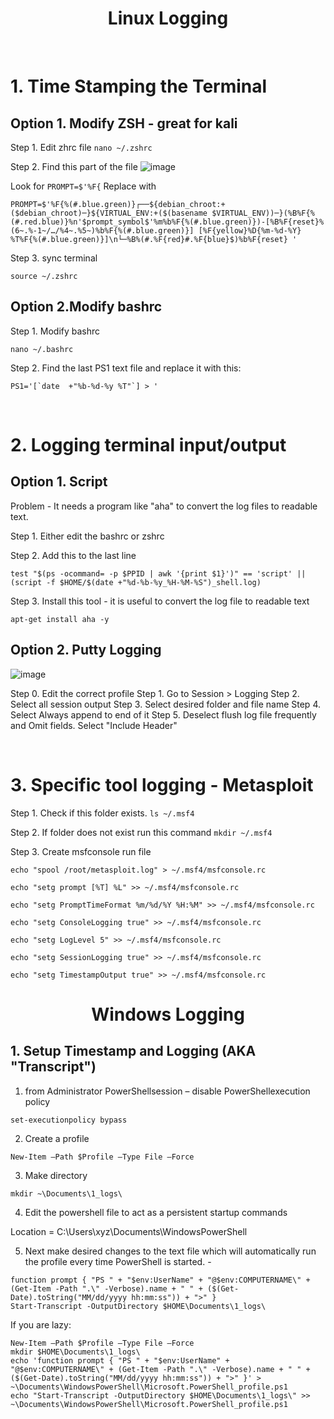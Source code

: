 <h1 align="center">Linux Logging</h1>

&nbsp;
&nbsp;
# 1. Time Stamping the Terminal
## Option 1. Modify ZSH - great for kali
Step 1. Edit zhrc file
`nano ~/.zshrc`

Step 2. Find this part of the file 
![image](https://github.com/user-attachments/assets/5c556dc6-cc0f-46b7-a02e-9a7235e0453c)

Look for `PROMPT=$'%F{` 
Replace with
```
PROMPT=$'%F{%(#.blue.green)}┌──${debian_chroot:+($debian_chroot)─}${VIRTUAL_ENV:+($(basename $VIRTUAL_ENV))─}(%B%F{%(#.red.blue)}%n'$prompt_symbol$'%m%b%F{%(#.blue.green)})-[%B%F{reset}%(6~.%-1~/…/%4~.%5~)%b%F{%(#.blue.green)}] [%F{yellow}%D{%m-%d-%Y} %T%F{%(#.blue.green)}]\n└─%B%(#.%F{red}#.%F{blue}$)%b%F{reset} '
```

Step 3. sync terminal
```
source ~/.zshrc
```

## Option 2.Modify bashrc 
Step 1. Modify bashrc
```
nano ~/.bashrc 
```
Step 2. Find the last PS1 text file and replace it with this: 

```
PS1='[`date  +"%b-%d-%y %T"`] > '
```

&nbsp;
&nbsp;

# 2. Logging terminal input/output

## Option 1. Script 
Problem - It needs a program like "aha" to convert the log files to readable text. 

Step 1. Either edit the bashrc or zshrc

Step 2. Add this to the last line
```
test "$(ps -ocommand= -p $PPID | awk '{print $1}')" == 'script' || (script -f $HOME/$(date +"%d-%b-%y_%H-%M-%S")_shell.log)
```

Step 3. Install this tool - it is useful to convert the log file to readable text
```
apt-get install aha -y
```


## Option 2. Putty Logging

![image](https://github.com/user-attachments/assets/cc9b2663-d49e-409b-ab8a-6c7492563f44)

Step 0. Edit the correct profile
Step 1. Go to Session > Logging
Step 2. Select all session output
Step 3. Select desired folder and file name
Step 4. Select Always append to end of it
Step 5. Deselect flush log file frequently and Omit fields. Select "Include Header"

&nbsp;
&nbsp;
# 3. Specific tool logging - Metasploit

Step 1. Check if this folder exists.
`ls ~/.msf4` 

Step 2. If folder does not exist run this command 
`mkdir ~/.msf4` 


Step 3. Create msfconsole run file
```
echo "spool /root/metasploit.log" > ~/.msf4/msfconsole.rc

echo "setg prompt [%T] %L" >> ~/.msf4/msfconsole.rc

echo "setg PromptTimeFormat %m/%d/%Y %H:%M" >> ~/.msf4/msfconsole.rc

echo "setg ConsoleLogging true" >> ~/.msf4/msfconsole.rc

echo "setg LogLevel 5" >> ~/.msf4/msfconsole.rc

echo "setg SessionLogging true" >> ~/.msf4/msfconsole.rc

echo "setg TimestampOutput true" >> ~/.msf4/msfconsole.rc

```


<h1 align="center">Windows Logging</h1>

## 1. Setup Timestamp and Logging (AKA "Transcript")  
1.	from Administrator PowerShellsession – disable PowerShellexecution policy

`set-executionpolicy bypass`

2.	Create a profile 

`New-Item –Path $Profile –Type File –Force`

3. Make directory


`mkdir ~\Documents\1_logs\`

4.	Edit the powershell file to act as a persistent startup commands 

Location = C:\Users\xyz\Documents\WindowsPowerShell

5. Next make desired changes to the text file which will automatically run the profile every time PowerShell is started. -

```
function prompt { "PS " + "$env:UserName" + "@$env:COMPUTERNAME\" + (Get-Item -Path ".\" -Verbose).name + " " + ($(Get-Date).toString("MM/dd/yyyy hh:mm:ss")) + ">" }
Start-Transcript -OutputDirectory $HOME\Documents\1_logs\
```


If you are lazy:

```
New-Item –Path $Profile –Type File –Force
mkdir $HOME\Documents\1_logs\
echo 'function prompt { "PS " + "$env:UserName" + "@$env:COMPUTERNAME\" + (Get-Item -Path ".\" -Verbose).name + " " + ($(Get-Date).toString("MM/dd/yyyy hh:mm:ss")) + ">" }' > ~\Documents\WindowsPowerShell\Microsoft.PowerShell_profile.ps1
echo "Start-Transcript -OutputDirectory $HOME\Documents\1_logs\" >> ~\Documents\WindowsPowerShell\Microsoft.PowerShell_profile.ps1


```

